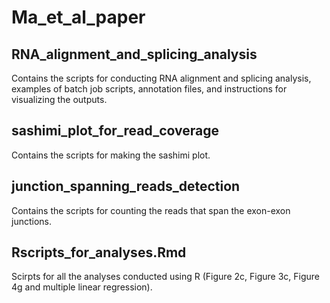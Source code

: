 # Ma_et_al_paper
## RNA_alignment_and_splicing_analysis
  Contains the scripts for conducting RNA alignment and splicing analysis, examples of batch job scripts, annotation files, and instructions for visualizing the outputs. 
## sashimi_plot_for_read_coverage
  Contains the scripts for making the sashimi plot.
## junction_spanning_reads_detection
  Contains the scripts for counting the reads that span the exon-exon junctions.
## Rscripts_for_analyses.Rmd
  Scirpts for all the analyses conducted using R (Figure 2c, Figure 3c, Figure 4g and multiple linear regression). 
